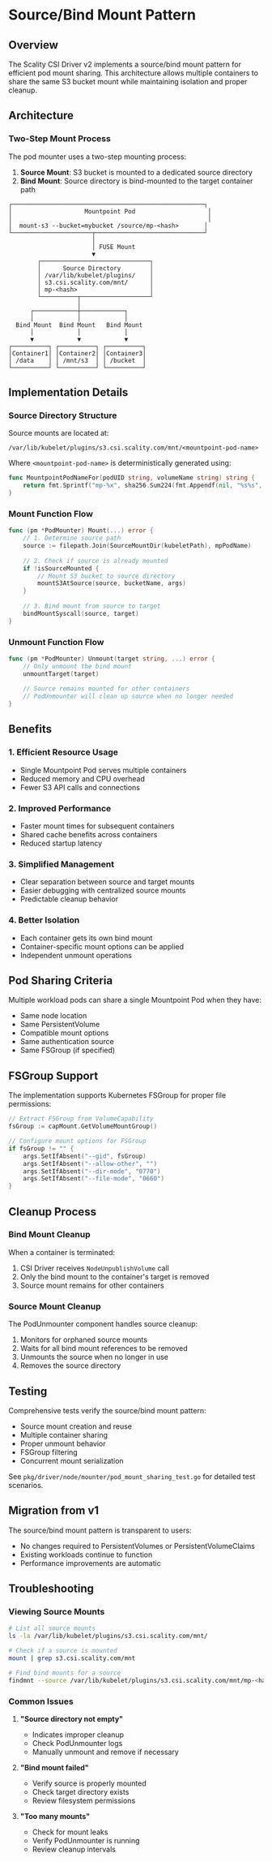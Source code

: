 # Source/Bind Mount Pattern

## Overview

The Scality CSI Driver v2 implements a source/bind mount pattern for efficient pod mount sharing. This architecture allows multiple containers to share the same S3 bucket mount while maintaining isolation and proper cleanup.

## Architecture

### Two-Step Mount Process

The pod mounter uses a two-step mounting process:

1. **Source Mount**: S3 bucket is mounted to a dedicated source directory
2. **Bind Mount**: Source directory is bind-mounted to the target container path

```
┌─────────────────────────────────────────────────────┐
│                    Mountpoint Pod                    │
│                                                      │
│  mount-s3 --bucket=mybucket /source/mp-<hash>       │
└──────────────────────┬──────────────────────────────┘
                       │
                       │ FUSE Mount
                       ▼
        ┌──────────────────────────────┐
        │      Source Directory        │
        │ /var/lib/kubelet/plugins/    │
        │ s3.csi.scality.com/mnt/      │
        │ mp-<hash>                    │
        └──────────┬───────────────────┘
                   │
      ┌────────────┼────────────┐
      │            │            │
  Bind Mount  Bind Mount   Bind Mount
      │            │            │
      ▼            ▼            ▼
┌──────────┐ ┌──────────┐ ┌──────────┐
│Container1│ │Container2│ │Container3│
│ /data    │ │ /mnt/s3  │ │ /bucket  │
└──────────┘ └──────────┘ └──────────┘
```

## Implementation Details

### Source Directory Structure

Source mounts are located at:
```
/var/lib/kubelet/plugins/s3.csi.scality.com/mnt/<mountpoint-pod-name>
```

Where `<mountpoint-pod-name>` is deterministically generated using:
```go
func MountpointPodNameFor(podUID string, volumeName string) string {
    return fmt.Sprintf("mp-%x", sha256.Sum224(fmt.Appendf(nil, "%s%s", podUID, volumeName)))
}
```

### Mount Function Flow

```go
func (pm *PodMounter) Mount(...) error {
    // 1. Determine source path
    source := filepath.Join(SourceMountDir(kubeletPath), mpPodName)
    
    // 2. Check if source is already mounted
    if !isSourceMounted {
        // Mount S3 bucket to source directory
        mountS3AtSource(source, bucketName, args)
    }
    
    // 3. Bind mount from source to target
    bindMountSyscall(source, target)
}
```

### Unmount Function Flow

```go
func (pm *PodMounter) Unmount(target string, ...) error {
    // Only unmount the bind mount
    unmountTarget(target)
    
    // Source remains mounted for other containers
    // PodUnmounter will clean up source when no longer needed
}
```

## Benefits

### 1. Efficient Resource Usage

- Single Mountpoint Pod serves multiple containers
- Reduced memory and CPU overhead
- Fewer S3 API calls and connections

### 2. Improved Performance

- Faster mount times for subsequent containers
- Shared cache benefits across containers
- Reduced startup latency

### 3. Simplified Management

- Clear separation between source and target mounts
- Easier debugging with centralized source mounts
- Predictable cleanup behavior

### 4. Better Isolation

- Each container gets its own bind mount
- Container-specific mount options can be applied
- Independent unmount operations

## Pod Sharing Criteria

Multiple workload pods can share a single Mountpoint Pod when they have:

- Same node location
- Same PersistentVolume
- Compatible mount options
- Same authentication source
- Same FSGroup (if specified)

## FSGroup Support

The implementation supports Kubernetes FSGroup for proper file permissions:

```go
// Extract FSGroup from VolumeCapability
fsGroup := capMount.GetVolumeMountGroup()

// Configure mount options for FSGroup
if fsGroup != "" {
    args.SetIfAbsent("--gid", fsGroup)
    args.SetIfAbsent("--allow-other", "")
    args.SetIfAbsent("--dir-mode", "0770")
    args.SetIfAbsent("--file-mode", "0660")
}
```

## Cleanup Process

### Bind Mount Cleanup

When a container is terminated:
1. CSI Driver receives `NodeUnpublishVolume` call
2. Only the bind mount to the container's target is removed
3. Source mount remains for other containers

### Source Mount Cleanup

The PodUnmounter component handles source cleanup:
1. Monitors for orphaned source mounts
2. Waits for all bind mount references to be removed
3. Unmounts the source when no longer in use
4. Removes the source directory

## Testing

Comprehensive tests verify the source/bind mount pattern:

- Source mount creation and reuse
- Multiple container sharing
- Proper unmount behavior
- FSGroup filtering
- Concurrent mount serialization

See `pkg/driver/node/mounter/pod_mount_sharing_test.go` for detailed test scenarios.

## Migration from v1

The source/bind mount pattern is transparent to users:
- No changes required to PersistentVolumes or PersistentVolumeClaims
- Existing workloads continue to function
- Performance improvements are automatic

## Troubleshooting

### Viewing Source Mounts

```bash
# List all source mounts
ls -la /var/lib/kubelet/plugins/s3.csi.scality.com/mnt/

# Check if a source is mounted
mount | grep s3.csi.scality.com/mnt

# Find bind mounts for a source
findmnt --source /var/lib/kubelet/plugins/s3.csi.scality.com/mnt/mp-<hash>
```

### Common Issues

1. **"Source directory not empty"**
   - Indicates improper cleanup
   - Check PodUnmounter logs
   - Manually unmount and remove if necessary

2. **"Bind mount failed"**
   - Verify source is properly mounted
   - Check target directory exists
   - Review filesystem permissions

3. **"Too many mounts"**
   - Check for mount leaks
   - Verify PodUnmounter is running
   - Review cleanup intervals